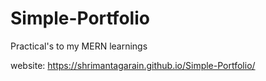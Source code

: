 # Simple-Portfolio
Practical's to my MERN learnings


website: https://shrimantagarain.github.io/Simple-Portfolio/
